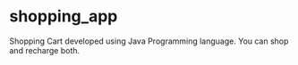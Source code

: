 # shopping_app
Shopping Cart developed using Java Programming language. You can shop and recharge both.
